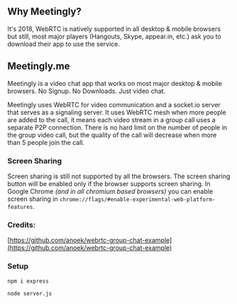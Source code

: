 ## Why Meetingly?
It's 2018, WebRTC is natively supported in all desktop & mobile browsers but still, most major players (Hangouts, Skype, appear.in, etc.) ask you to download their app to use the service. 

## Meetingly.me
Meetingly is a video chat app that works on most major desktop & mobile browsers. No Signup. No Downloads. Just video chat. 

Meetingly uses WebRTC for video communication and a socket.io server that serves as a signaling server. It uses WebRTC mesh when more people are added to the call, it means each video stream in a group call uses a separate P2P connection. There is no hard limit on the number of people in the group video call, but the quality of the call will decrease when more than 5 people join the call.

### Screen Sharing
Screen sharing is still not supported by all the browsers. The screen sharing button will be enabled only if the browser supports screen sharing. In Google Chrome *(and in all chromium based browsers)* you can enable screen sharing in `chrome://flags/#enable-experimental-web-platform-features`.

### Credits:
[https://github.com/anoek/webrtc-group-chat-example](https://github.com/anoek/webrtc-group-chat-example)


### Setup
`npm i express`

`node server.js`
